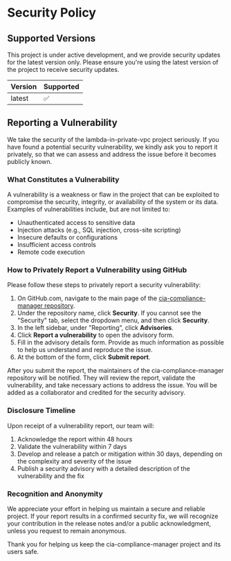 # Security Policy

## Supported Versions

This project is under active development, and we provide security updates for the latest version only. Please ensure you're using the latest version of the project to receive security updates.

| Version | Supported          |
| ------- | ------------------ |
| latest  | :white_check_mark: |

## Reporting a Vulnerability

We take the security of the lambda-in-private-vpc project seriously. If you have found a potential security vulnerability, we kindly ask you to report it privately, so that we can assess and address the issue before it becomes publicly known.

### What Constitutes a Vulnerability

A vulnerability is a weakness or flaw in the project that can be exploited to compromise the security, integrity, or availability of the system or its data. Examples of vulnerabilities include, but are not limited to:

- Unauthenticated access to sensitive data
- Injection attacks (e.g., SQL injection, cross-site scripting)
- Insecure defaults or configurations
- Insufficient access controls
- Remote code execution

### How to Privately Report a Vulnerability using GitHub

Please follow these steps to privately report a security vulnerability:

1. On GitHub.com, navigate to the main page of the [cia-compliance-manager repository](https://github.com/Hack23/cia-compliance-manager).
2. Under the repository name, click **Security**. If you cannot see the "Security" tab, select the dropdown menu, and then click **Security**.
3. In the left sidebar, under "Reporting", click **Advisories**.
4. Click **Report a vulnerability** to open the advisory form.
5. Fill in the advisory details form. Provide as much information as possible to help us understand and reproduce the issue.
6. At the bottom of the form, click **Submit report**.

After you submit the report, the maintainers of the cia-compliance-manager repository will be notified. They will review the report, validate the vulnerability, and take necessary actions to address the issue. You will be added as a collaborator and credited for the security advisory.

### Disclosure Timeline

Upon receipt of a vulnerability report, our team will:

1. Acknowledge the report within 48 hours
2. Validate the vulnerability within 7 days
3. Develop and release a patch or mitigation within 30 days, depending on the complexity and severity of the issue
4. Publish a security advisory with a detailed description of the vulnerability and the fix

### Recognition and Anonymity

We appreciate your effort in helping us maintain a secure and reliable project. If your report results in a confirmed security fix, we will recognize your contribution in the release notes and/or a public acknowledgment, unless you request to remain anonymous.

Thank you for helping us keep the cia-compliance-manager project and its users safe.

